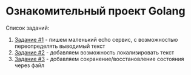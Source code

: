 # Ознакомительный проект Golang

Список заданий:

1. [Задание #1](./task_1.md) - пишем маленький echo сервис, с возможностью
переопределять выводимый текст
1. [Задание #2](./task_2.md) - добавляем возможность локализировать текст
1. [Задание #3](./task_3.md) - добавляем сохранение/восстановление состояния
через файл
